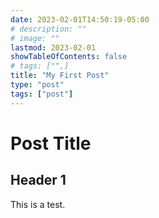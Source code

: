 ```yaml
---
date: 2023-02-01T14:50:19-05:00
# description: ""
# image: ""
lastmod: 2023-02-01
showTableOfContents: false
# tags: ["",]
title: "My First Post"
type: "post"
tags: ["post"]
---
```

# Post Title
## Header 1
This is a test.